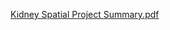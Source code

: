 [Kidney Spatial Project Summary.pdf](https://github.com/user-attachments/files/18142418/Kidney.Spatial.Project.Summary.pdf)
